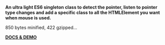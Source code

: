 **An ultra light ES6 singleton class to detect the pointer, listen to pointer type changes and add a specific class to all the HTMLElement you want when mouse is used.**

850 bytes minified, 422 gzipped...

[__DOCS & DEMO__](https://amstramgram75.github.io/Amstramgram-Swipe-Observer/)